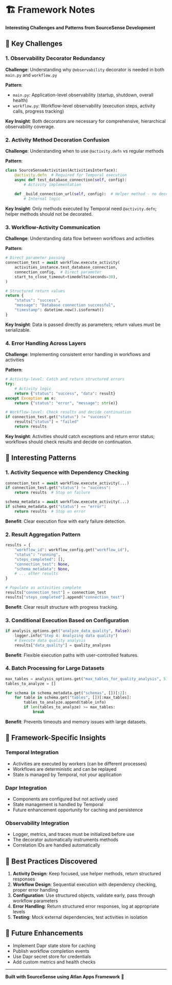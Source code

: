 # 🏗️ Framework Notes

**Interesting Challenges and Patterns from SourceSense Development**

## 🚧 **Key Challenges**

### **1. Observability Decorator Redundancy**
**Challenge**: Understanding why `@observability` decorator is needed in both `main.py` and `workflow.py`

**Pattern**: 
- `main.py`: Application-level observability (startup, shutdown, overall health)
- `workflow.py`: Workflow-level observability (execution steps, activity calls, progress tracking)

**Key Insight**: Both decorators are necessary for comprehensive, hierarchical observability coverage.

### **2. Activity Method Decoration Confusion**
**Challenge**: Understanding when to use `@activity.defn` vs regular methods

**Pattern**:
```python
class SourceSenseActivities(ActivitiesInterface):
    @activity.defn  # Required for Temporal execution
    async def test_database_connection(self, config):
        # Activity implementation
    
    def _build_connection_url(self, config):  # Helper method - no decoration
        # Internal logic
```

**Key Insight**: Only methods executed by Temporal need `@activity.defn`; helper methods should not be decorated.

### **3. Workflow-Activity Communication**
**Challenge**: Understanding data flow between workflows and activities

**Pattern**:
```python
# Direct parameter passing
connection_test = await workflow.execute_activity(
    activities_instance.test_database_connection,
    connection_config,  # Direct parameter
    start_to_close_timeout=timedelta(seconds=30),
)

# Structured return values
return {
    "status": "success",
    "message": "Database connection successful",
    "timestamp": datetime.now().isoformat()
}
```

**Key Insight**: Data is passed directly as parameters; return values must be serializable.

### **4. Error Handling Across Layers**
**Challenge**: Implementing consistent error handling in workflows and activities

**Pattern**:
```python
# Activity-level: Catch and return structured errors
try:
    # Activity logic
    return {"status": "success", "data": result}
except Exception as e:
    return {"status": "error", "message": str(e)}

# Workflow-level: Check results and decide continuation
if connection_test.get("status") != "success":
    results["status"] = "failed"
    return results
```

**Key Insight**: Activities should catch exceptions and return error status; workflows should check results and decide on continuation.

## 🔄 **Interesting Patterns**

### **1. Activity Sequence with Dependency Checking**
```python
connection_test = await workflow.execute_activity(...)
if connection_test.get("status") != "success":
    return results  # Stop on failure

schema_metadata = await workflow.execute_activity(...)
if schema_metadata.get("status") == "error":
    return results  # Stop on error
```

**Benefit**: Clear execution flow with early failure detection.

### **2. Result Aggregation Pattern**
```python
results = {
    "workflow_id": workflow_config.get("workflow_id"),
    "status": "running",
    "steps_completed": [],
    "connection_test": None,
    "schema_metadata": None,
    # ... other results
}

# Populate as activities complete
results["connection_test"] = connection_test
results["steps_completed"].append("connection_test")
```

**Benefit**: Clear result structure with progress tracking.

### **3. Conditional Execution Based on Configuration**
```python
if analysis_options.get("analyze_data_quality", False):
    logger.info("Step 4: Analyzing data quality")
    # Execute data quality analysis
    results["data_quality"] = quality_analyses
```

**Benefit**: Flexible execution paths with user-controlled features.

### **4. Batch Processing for Large Datasets**
```python
max_tables = analysis_options.get("max_tables_for_quality_analysis", 5)
tables_to_analyze = []

for schema in schema_metadata.get("schemas", [])[:2]:
    for table in schema.get("tables", [])[:max_tables]:
        tables_to_analyze.append(table_info)
        if len(tables_to_analyze) >= max_tables:
            break
```

**Benefit**: Prevents timeouts and memory issues with large datasets.

## 🎯 **Framework-Specific Insights**

### **Temporal Integration**
- Activities are executed by workers (can be different processes)
- Workflows are deterministic and can be replayed
- State is managed by Temporal, not your application

### **Dapr Integration**
- Components are configured but not actively used
- State management is handled by Temporal
- Future enhancement opportunity for caching and persistence

### **Observability Integration**
- Logger, metrics, and traces must be initialized before use
- The decorator automatically instruments methods
- Correlation IDs are handled automatically

## 🚀 **Best Practices Discovered**

1. **Activity Design**: Keep focused, use helper methods, return structured responses
2. **Workflow Design**: Sequential execution with dependency checking, proper error handling
3. **Configuration**: Use structured objects, validate early, pass through workflow parameters
4. **Error Handling**: Return structured error responses, log at appropriate levels
5. **Testing**: Mock external dependencies, test activities in isolation

## 🔮 **Future Enhancements**

- Implement Dapr state store for caching
- Publish workflow completion events
- Use Dapr secret store for credentials
- Add custom metrics and health checks

---

**Built with SourceSense using Atlan Apps Framework** 🚀
